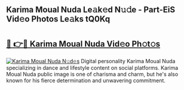 ## Karima Moual Nuda Le𝚊k𝚎d N𝚞𝚍e - Part-EiS Vid𝚎o Photos Le𝚊ks tQ0Kq

# <h2><a href="http://fbftpel.evod.top/?m=Karima+Moual+Nuda">🔗 👉🔴 Karima Moual Nuda Vid𝚎o Ph𝚘t𝚘s</a></h2>

[![Karima Moual Nuda N𝚞d𝚎s](https://i.imgur.com/8V9OHl7.gif)](http://fbftpel.evod.top/?m=Karima+Moual+Nuda)
Digital personality Karima Moual Nuda specializing in dance and lifestyle content on social platforms. Karima Moual Nuda public image is one of charisma and charm, but he's also known for his fierce determination and unwavering commitment. 
